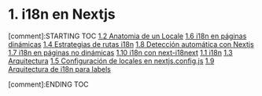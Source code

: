 # 1. i18n en Nextjs


[comment]:STARTING TOC
[1.2 Anatomia de un Locale](<./content/1.2 Anatomia de un Locale.md>)
[1.6 i18n en páginas dinámicas](<./content/1.6 i18n en páginas dinámicas.md>)
[1.4 Estrategias de rutas i18n](<./content/1.4 Estrategias de rutas i18n.md>)
[1.8 Detección automática con Nextjs](<./content/1.8 Detección automática con Nextjs.md>)
[1.7 i18n en páginas no dinámicas](<./content/1.7 i18n en páginas no dinámicas.md>)
[1.10 i18n con next-i18next](<./content/1.10 i18n con next-i18next.md>)
[1.1 i18n](<./content/1.1 i18n.md>)
[1.3 Arquitectura](<./content/1.3 Arquitectura.md>)
[1.5 Configuración de locales en nextjs.config.js](<./content/1.5 Configuración de locales en nextjs.config.js.md>)
[1.9 Arquitectura de i18n para labels](<./content/1.9 Arquitectura de i18n para labels.md>)

[comment]:ENDING TOC